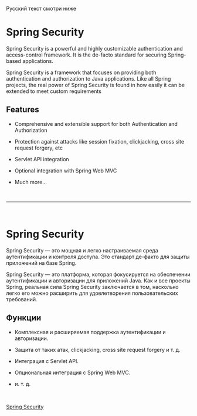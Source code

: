 Русский текст смотри ниже

# Spring Security #

Spring Security is a powerful and highly customizable authentication and access-control framework. It is the de-facto standard for securing Spring-based applications.

Spring Security is a framework that focuses on providing both authentication and authorization to Java applications. Like all Spring projects, the real power of Spring Security is found in how easily it can be extended to meet custom requirements

## Features ##

- Comprehensive and extensible support for both Authentication and Authorization

- Protection against attacks like session fixation, clickjacking, cross site request forgery, etc

- Servlet API integration

- Optional integration with Spring Web MVC

- Much more...

<br/><hr/><br/>

# Spring Security #

Spring Security — это мощная и легко настраиваемая среда аутентификации и контроля доступа. Это стандарт де-факто для защиты приложений на базе Spring.

Spring Security — это платформа, которая фокусируется на обеспечении аутентификации и авторизации для приложений Java. Как и все проекты Spring, реальная сила Spring Security заключается в том, насколько легко его можно расширить для удовлетворения пользовательских требований.

## Функции ##

- Комплексная и расширяемая поддержка аутентификации и авторизации.

- Защита от таких атак, clickjacking, cross site request forgery и т. д.

- Интеграция c Servlet API.

- Опциональная интеграция с Spring Web MVC.

- и. т. д.

<br/>

<a href="https://docs.spring.io/spring-security/reference/" target="_blank">Spring Security</a>